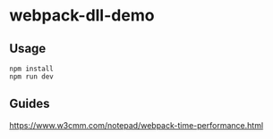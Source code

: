 # webpack-dll-demo

## Usage

    npm install
    npm run dev

## Guides 

https://www.w3cmm.com/notepad/webpack-time-performance.html
